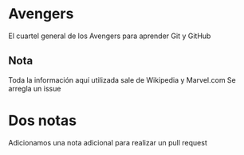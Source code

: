 # Avengers

El cuartel general de los Avengers para aprender Git y GitHub

## Nota
Toda la información aquí utilizada sale de Wikipedia y Marvel.com
Se arregla un issue

# Dos notas
Adicionamos una nota adicional para realizar un pull request